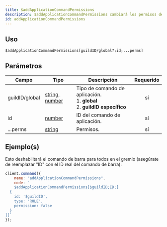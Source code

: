 ```yaml
---
title: $addApplicationCommandPermissions
description: $addApplicationCommandPermissions cambiará los permisos de un comando de barra.
id: addApplicationCommandPermissions
---
```


## Uso

```aoi
$addApplicationCommandPermissions[guildID/global?;id;...perms]
```

## Parámetros

| Campo          | Tipo                                                                                                                                                                                                 | Descripción                                                                 | Requerido |
| -------------- | ---------------------------------------------------------------------------------------------------------------------------------------------------------------------------------------------------- | --------------------------------------------------------------------------- | :-------: |
| guildID/global | [string](https://developer.mozilla.org/en-US/docs/Web/JavaScript/Reference/Global_Objects/String), [number](https://developer.mozilla.org/en-us/docs/web/javascript/reference/global_objects/number) | Tipo de comando de aplicación. <br/> 1. **global** <br/> 2. **guildID específico** |    sí     |
| id             | [number](https://developer.mozilla.org/en-US/docs/Web/JavaScript/Reference/Global_Objects/Number)                                                                                                    | ID del comando de aplicación.                                               |    sí     |
| ...perms       | [string](https://developer.mozilla.org/en-US/docs/Web/JavaScript/Reference/Global_Objects/String)                                                                                                    | Permisos.                                                                   |    sí     |

## Ejemplo(s)

Esto deshabilitará el comando de barra para todos en el gremio (asegúrate de reemplazar "ID" con el ID real del comando de barra):

```javascript
client.command({
    name: "addApplicationCommandPermissions",
    code: `
    $addApplicationCommandPermissions[$guildID;ID;[
  {
    id: '$guildID',
    type: 'ROLE',
    permission: false
  }
]]`
});
```
```